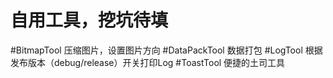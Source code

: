 自用工具，挖坑待填
==================
#BitmapTool
压缩图片，设置图片方向
#DataPackTool
数据打包
#LogTool
根据发布版本（debug/release）开关打印Log
#ToastTool
便捷的土司工具

